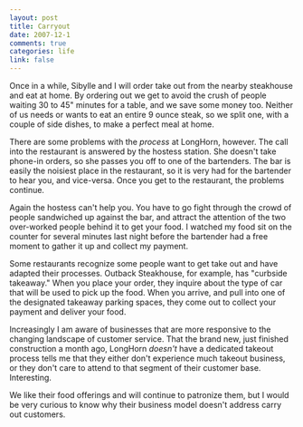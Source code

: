 ```yaml
--- 
layout: post
title: Carryout
date: 2007-12-1
comments: true
categories: life
link: false
---
```

Once in a while, Sibylle and I will order take out from the nearby steakhouse and eat at home.  By ordering out we get to avoid the crush of people waiting 30 to 45" minutes for a table, and we save some money too.  Neither of us needs or wants to eat an entire 9 ounce steak, so we split one, with a couple of side dishes, to make a perfect meal at home.

There are some problems with the <em>process</em> at LongHorn, however.  The call into the restaurant is answered by the hostess station.  She doesn't take phone-in orders, so she passes you off to one of the bartenders.  The bar is easily the noisiest place in the restaurant, so it is very had for the bartender to hear you, and vice-versa.  Once you get to the restaurant, the problems continue.

Again the hostess can't help you.  You have to go fight through the crowd of people sandwiched up against the bar, and attract the attention of the two over-worked people behind it to get your food.   I watched my food sit on the counter for several minutes last night before the bartender had a free moment to gather it up and collect my payment.

Some restaurants recognize some people want to get take out and have adapted their processes.  Outback Steakhouse, for example, has "curbside takeaway."  When you place your order, they inquire about the type of car that will be used to pick up the food.  When you arrive, and pull into one of the designated takeaway parking spaces, they come out to collect your payment and deliver your food.

Increasingly I am aware of businesses that are more responsive to the changing landscape of customer service.  That the brand new, just finished construction a month ago, LongHorn <em>doesn't</em> have a dedicated takeout process tells me that they either don't experience much takeout business, or they don't care to attend to that segment of their customer base.  Interesting.

We like their food offerings and will continue to patronize them, but I would be very curious to know why their business model doesn't address carry out customers.
